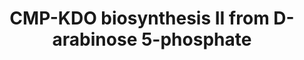 ---
authors:
- Anwesha
- Eweitz
description: This event has been computationally inferred from an event that has been
  demonstrated in another species.<p>The inference is based on Ensembl Compara orthology
  projection. Briefly, reactions for which all involved PhysicalEntities (in input,
  output and catalyst) have a mapped ortholog or paralog are inferred to the other
  species. High-level events are also inferred for these events to allow for easier
  navigation.<p>Details of projection methods and parameters may be found <a href="/projection.html">here.</a><p>  Source:[http://plantreactome.gramene.org/
  Plant Reactome].
last-edited: 2021-05-26
organisms:
- Arabidopsis thaliana
redirect_from:
- /index.php/Pathway:WP2990
- /instance/WP2990
schema-jsonld:
- '@context': https://schema.org/
  '@id': https://wikipathways.github.io/pathways/WP2990.html
  '@type': Dataset
  creator:
    '@type': Organization
    name: WikiPathways
  description: This event has been computationally inferred from an event that has
    been demonstrated in another species.<p>The inference is based on Ensembl Compara
    orthology projection. Briefly, reactions for which all involved PhysicalEntities
    (in input, output and catalyst) have a mapped ortholog or paralog are inferred
    to the other species. High-level events are also inferred for these events to
    allow for easier navigation.<p>Details of projection methods and parameters may
    be found <a href="/projection.html">here.</a><p>  Source:[http://plantreactome.gramene.org/
    Plant Reactome].
  keywords:
  - D-arabinose
  - PEP
  - 5-phosphate
  - AT1G53000
  - 2-dehydro-3-deoxyphosphooctonate
  - (LOC_OS12G10784.1)
  - CTP
  - CMP-3-deoxy-D-manno-octulosonate
  - 8-P
  - PPi
  - Homologues of
  - 3-deoxy-D-manno-octulosonate
  - aldolase
  - H2O
  - Pi
  license: CC0
  name: CMP-KDO biosynthesis II from D-arabinose 5-phosphate
seo: CreativeWork
title: CMP-KDO biosynthesis II from D-arabinose 5-phosphate
wpid: WP2990
---